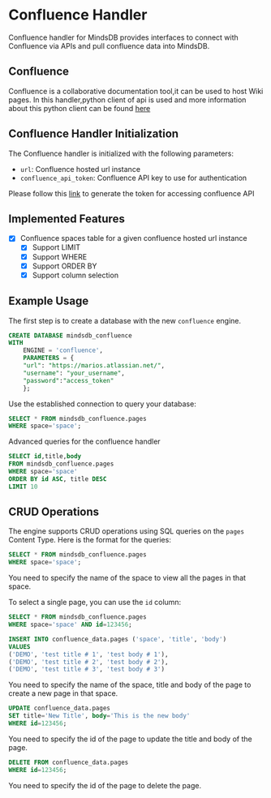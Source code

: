 # Confluence Handler

Confluence handler for MindsDB provides interfaces to connect with Confluence via APIs and pull confluence data into MindsDB.

## Confluence

Confluence is a collaborative documentation tool,it can be used to host Wiki pages. In this handler,python client of api is used and more information about this python client can be found [here](https://pypi.org/project/atlassian-python-api/)

## Confluence Handler Initialization

The Confluence handler is initialized with the following parameters:

- `url`: Confluence hosted url instance
- `confluence_api_token`: Confluence API key to use for authentication

Please follow this [link](https://docs.searchunify.com/Content/Content-Sources/Atlassian-Jira-Confluence-Authentication-Create-API-Token.htm) to generate the token for accessing confluence API

## Implemented Features

- [x] Confluence spaces table for a given confluence hosted url instance
  - [x] Support LIMIT
  - [x] Support WHERE
  - [x] Support ORDER BY
  - [x] Support column selection

## Example Usage

The first step is to create a database with the new `confluence` engine.

~~~~sql
CREATE DATABASE mindsdb_confluence
WITH
    ENGINE = 'confluence',
    PARAMETERS = {
    "url": "https://marios.atlassian.net/",
    "username": "your_username",
    "password":"access_token"
    };
~~~~

Use the established connection to query your database:

~~~~sql
SELECT * FROM mindsdb_confluence.pages
WHERE space='space';
~~~~

Advanced queries for the confluence handler

~~~~sql
SELECT id,title,body
FROM mindsdb_confluence.pages
WHERE space='space'
ORDER BY id ASC, title DESC
LIMIT 10
~~~~

## CRUD Operations

The engine supports CRUD operations using SQL queries on the `pages` Content Type.
Here is the format for the queries:

~~~~sql
SELECT * FROM mindsdb_confluence.pages
WHERE space='space';
~~~~

You need to specify the name of the space to view all the pages in that space.

To select a single page, you can use the `id` column:
~~~~sql
SELECT * FROM mindsdb_confluence.pages
WHERE space='space' AND id=123456;
~~~~

~~~~sql
INSERT INTO confluence_data.pages ('space', 'title', 'body')
VALUES
('DEMO', 'test title # 1', 'test body # 1'),
('DEMO', 'test title # 2', 'test body # 2'),
('DEMO', 'test title # 3', 'test body # 3')
~~~~

You need to specify the name of the space, title and body of the page to create a new page in that space.

~~~~sql
UPDATE confluence_data.pages
SET title='New Title', body='This is the new body'
WHERE id=123456;
~~~~

You need to specify the id of the page to update the title and body of the page.

~~~~sql
DELETE FROM confluence_data.pages
WHERE id=123456;
~~~~

You need to specify the id of the page to delete the page.
